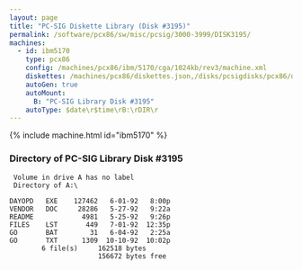 ```yaml
---
layout: page
title: "PC-SIG Diskette Library (Disk #3195)"
permalink: /software/pcx86/sw/misc/pcsig/3000-3999/DISK3195/
machines:
  - id: ibm5170
    type: pcx86
    config: /machines/pcx86/ibm/5170/cga/1024kb/rev3/machine.xml
    diskettes: /machines/pcx86/diskettes.json,/disks/pcsigdisks/pcx86/diskettes.json
    autoGen: true
    autoMount:
      B: "PC-SIG Library Disk #3195"
    autoType: $date\r$time\rB:\rDIR\r
---
```


{% include machine.html id="ibm5170" %}

### Directory of PC-SIG Library Disk #3195

     Volume in drive A has no label
     Directory of A:\

    DAYOPD   EXE    127462   6-01-92   8:00p
    VENDOR   DOC     28286   5-27-92   9:22a
    README            4981   5-25-92   9:26p
    FILES    LST       449   7-01-92  12:35p
    GO       BAT        31   6-04-92   2:25a
    GO       TXT      1309  10-10-92  10:02p
            6 file(s)     162518 bytes
                          156672 bytes free
